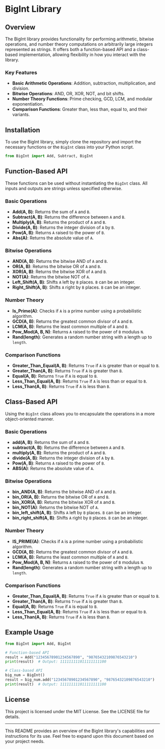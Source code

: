 # BigInt Library

## Overview

The BigInt library provides functionality for performing arithmetic, bitwise operations, and number theory computations on arbitrarily large integers represented as strings. It offers both a function-based API and a class-based implementation, allowing flexibility in how you interact with the library.

### Key Features
- **Basic Arithmetic Operations**: Addition, subtraction, multiplication, and division.
- **Bitwise Operations**: AND, OR, XOR, NOT, and bit shifts.
- **Number Theory Functions**: Prime checking, GCD, LCM, and modular exponentiation.
- **Comparison Functions**: Greater than, less than, equal to, and their variants.

## Installation

To use the BigInt library, simply clone the repository and import the necessary functions or the `BigInt` class into your Python script.

```python
from BigInt import Add, Subtract, BigInt
```

## Function-Based API

These functions can be used without instantiating the `BigInt` class. All inputs and outputs are strings unless specified otherwise.

### Basic Operations
- **Add(A, B)**: Returns the sum of `A` and `B`.
- **Subtract(A, B)**: Returns the difference between `A` and `B`.
- **Multiply(A, B)**: Returns the product of `A` and `B`.
- **Divide(A, B)**: Returns the integer division of `A` by `B`.
- **Pow(A, B)**: Returns `A` raised to the power of `B`.
- **Abs(A)**: Returns the absolute value of `A`.

### Bitwise Operations
- **AND(A, B)**: Returns the bitwise AND of `A` and `B`.
- **OR(A, B)**: Returns the bitwise OR of `A` and `B`.
- **XOR(A, B)**: Returns the bitwise XOR of `A` and `B`.
- **NOT(A)**: Returns the bitwise NOT of `A`.
- **Left_Shift(A, B)**: Shifts `A` left by `B` places. `B` can be an integer.
- **Right_Shift(A, B)**: Shifts `A` right by `B` places. `B` can be an integer.

### Number Theory
- **Is_Prime(A)**: Checks if `A` is a prime number using a probabilistic algorithm.
- **GCD(A, B)**: Returns the greatest common divisor of `A` and `B`.
- **LCM(A, B)**: Returns the least common multiple of `A` and `B`.
- **Pow_Mod(A, B, N)**: Returns `A` raised to the power of `B` modulus `N`.
- **Rand(length)**: Generates a random number string with a length up to `length`.

### Comparison Functions
- **Greater_Than_Equal(A, B)**: Returns `True` if `A` is greater than or equal to `B`.
- **Greater_Than(A, B)**: Returns `True` if `A` is greater than `B`.
- **Equal(A, B)**: Returns `True` if `A` is equal to `B`.
- **Less_Than_Equal(A, B)**: Returns `True` if `A` is less than or equal to `B`.
- **Less_Than(A, B)**: Returns `True` if `A` is less than `B`.

## Class-Based API

Using the `BigInt` class allows you to encapsulate the operations in a more object-oriented manner.

### Basic Operations
- **add(A, B)**: Returns the sum of `A` and `B`.
- **subtract(A, B)**: Returns the difference between `A` and `B`.
- **multiply(A, B)**: Returns the product of `A` and `B`.
- **divide(A, B)**: Returns the integer division of `A` by `B`.
- **Pow(A, B)**: Returns `A` raised to the power of `B`.
- **ABS(A)**: Returns the absolute value of `A`.

### Bitwise Operations
- **bin_AND(A, B)**: Returns the bitwise AND of `A` and `B`.
- **bin_OR(A, B)**: Returns the bitwise OR of `A` and `B`.
- **bin_XOR(A, B)**: Returns the bitwise XOR of `A` and `B`.
- **bin_NOT(A)**: Returns the bitwise NOT of `A`.
- **bin_left_shift(A, B)**: Shifts `A` left by `B` places. `B` can be an integer.
- **bin_right_shift(A, B)**: Shifts `A` right by `B` places. `B` can be an integer.

### Number Theory
- **IS_PRIME(A)**: Checks if `A` is a prime number using a probabilistic algorithm.
- **GCD(A, B)**: Returns the greatest common divisor of `A` and `B`.
- **LCM(A, B)**: Returns the least common multiple of `A` and `B`.
- **Pow_Mod(A, B, N)**: Returns `A` raised to the power of `B` modulus `N`.
- **Rand(length)**: Generates a random number string with a length up to `length`.

### Comparison Functions
- **Greater_Than_Equal(A, B)**: Returns `True` if `A` is greater than or equal to `B`.
- **Greater_Than(A, B)**: Returns `True` if `A` is greater than `B`.
- **Equal(A, B)**: Returns `True` if `A` is equal to `B`.
- **Less_Than_Equal(A, B)**: Returns `True` if `A` is less than or equal to `B`.
- **Less_Than(A, B)**: Returns `True` if `A` is less than `B`.

## Example Usage

```python
from BigInt import Add, BigInt

# Function-based API
result = Add("12345678901234567890", "98765432109876543210")
print(result)  # Output: 111111111011111111100

# Class-based API
big_num = BigInt()
result = big_num.add("12345678901234567890", "98765432109876543210")
print(result)  # Output: 111111111011111111100
```

## License

This project is licensed under the MIT License. See the LICENSE file for details.

---

This README provides an overview of the BigInt library's capabilities and instructions for its use. Feel free to expand upon this document based on your project needs.
